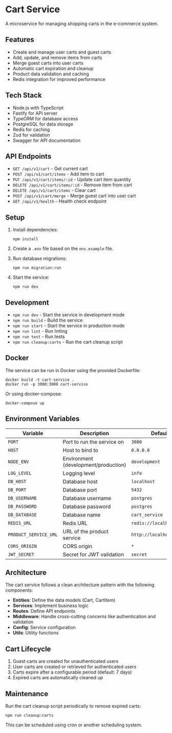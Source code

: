 # Cart Service

A microservice for managing shopping carts in the e-commerce system.

## Features

- Create and manage user carts and guest carts
- Add, update, and remove items from carts
- Merge guest carts into user carts
- Automatic cart expiration and cleanup
- Product data validation and caching
- Redis integration for improved performance

## Tech Stack

- Node.js with TypeScript
- Fastify for API server
- TypeORM for database access
- PostgreSQL for data storage
- Redis for caching
- Zod for validation
- Swagger for API documentation

## API Endpoints

- `GET /api/v1/cart` - Get current cart
- `POST /api/v1/cart/items` - Add item to cart
- `PUT /api/v1/cart/items/:id` - Update cart item quantity
- `DELETE /api/v1/cart/items/:id` - Remove item from cart
- `DELETE /api/v1/cart/items` - Clear cart
- `POST /api/v1/cart/merge` - Merge guest cart into user cart
- `GET /api/v1/health` - Health check endpoint

## Setup

1. Install dependencies:
   ```
   npm install
   ```

2. Create a `.env` file based on the `env.example` file.

3. Run database migrations:
   ```
   npm run migration:run
   ```

4. Start the service:
   ```
   npm run dev
   ```

## Development

- `npm run dev` - Start the service in development mode
- `npm run build` - Build the service
- `npm run start` - Start the service in production mode
- `npm run lint` - Run linting
- `npm run test` - Run tests
- `npm run cleanup:carts` - Run the cart cleanup script

## Docker

The service can be run in Docker using the provided Dockerfile:

```
docker build -t cart-service .
docker run -p 3000:3000 cart-service
```

Or using docker-compose:

```
docker-compose up
```

## Environment Variables

| Variable | Description | Default |
|----------|-------------|---------|
| `PORT` | Port to run the service on | `3000` |
| `HOST` | Host to bind to | `0.0.0.0` |
| `NODE_ENV` | Environment (development/production) | `development` |
| `LOG_LEVEL` | Logging level | `info` |
| `DB_HOST` | Database host | `localhost` |
| `DB_PORT` | Database port | `5432` |
| `DB_USERNAME` | Database username | `postgres` |
| `DB_PASSWORD` | Database password | `postgres` |
| `DB_DATABASE` | Database name | `cart_service` |
| `REDIS_URL` | Redis URL | `redis://localhost:6379` |
| `PRODUCT_SERVICE_URL` | URL of the product service | `http://localhost:3001` |
| `CORS_ORIGIN` | CORS origin | `*` |
| `JWT_SECRET` | Secret for JWT validation | `secret` |

## Architecture

The cart service follows a clean architecture pattern with the following components:

- **Entities**: Define the data models (Cart, CartItem)
- **Services**: Implement business logic
- **Routes**: Define API endpoints
- **Middleware**: Handle cross-cutting concerns like authentication and validation
- **Config**: Service configuration
- **Utils**: Utility functions

## Cart Lifecycle

1. Guest carts are created for unauthenticated users
2. User carts are created or retrieved for authenticated users
3. Carts expire after a configurable period (default: 7 days)
4. Expired carts are automatically cleaned up

## Maintenance

Run the cart cleanup script periodically to remove expired carts:

```
npm run cleanup:carts
```

This can be scheduled using cron or another scheduling system. 
